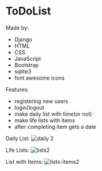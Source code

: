 # ToDoList
Made by:

- Django
- HTML
- CSS
- JavaScript
- Bootstrap
- sqlite3
- font awesome icons

Features:

- registering new users
- login/logout
- make daily list with time(or not)
- make life lists with items
- after completing item gets a date

Daily List:
![daily 2](https://user-images.githubusercontent.com/85837671/185701845-a54f33f6-eabb-441b-a087-8df7af84d84d.png)

Life Lists:
![lists2](https://user-images.githubusercontent.com/85837671/185703387-f26b1197-047b-4264-9610-66c5db3b7673.png)

List with Items:
![lists-items2](https://user-images.githubusercontent.com/85837671/185702895-e288c776-b4fe-4236-91f6-0b2b666102e6.png)
